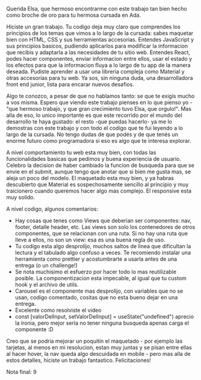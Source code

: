 Querida Elsa, que hermoso encontrarme con este trabajo tan bien hecho como broche de oro para tu hermosa cursada en Ada. 

Hiciste un gran trabajo. Tu codigo deja muy claro que comprendes los principios de los temas que vimos a lo largo de la cursada: sabes maquetar bien con HTML, CSS y sus herramientas accesorias. Entendes JavaScript y sus principios basicos, pudiendo aplicarlos para modificar la informacion que recibis y adaptarla a las necesidades de tu sitio web. Entendes React, podes hacer componentes, enviar informacion entre ellos, usar el estado y los efectos para que la informacion fluya a lo largo de tu app de la manera deseada. Pudiste aprender a usar una libreria compleja como Material y otras accesorias para tu web. Ya sos, sin ninguna duda, una desarrolladora front end junior, lista para encarar nuevos desafios. 

Algo te conozco, a pesar de que no hablamos tanto: se que te exigís mucho a vos misma. Espero que viendo este trabajo pienses en lo que pienso yo - "que hermoso trabajo, y que gran crecimiento tuvo Elsa, que orgulo!". Mas alla de eso, lo unico importante es que este recorrido por el mundo del desarrollo te haya gustado: el resto -que puedas hacerlo- ya me lo demostras con este trabajo y con todo el codigo que te fui leyendo a lo largo de la cursada. No tengo dudas de que podés y de que tenés un enorme futuro como programadora si eso es algo que te interesa explorar. 

A nivel comportamiento tu web esta muy bien, con todas las funcionalidades basicas que pedimos y buena experiencia de usuario. Celebro la decision de haber cambiado la funcion de busqueda para que se envie en el submit, aunque tengo que anotar que si bien me gusta mas, se aleja un poco del modelo. El maquetado esta muy bien, y ya habras descubierto que Material es sospechosamente sencillo al principio y muy traicionero cuando queremos hacer algo mas complejo. El responsive esta muy solido. 

A nivel codigo, algunos comentarios:
- Hay cosas que tenes como Views que deberian ser componentes: nav, footer, detalle header, etc. Las views son solo los contenedores de otros componentes, que se relacionan con una ruta. Si no hay una ruta que lleve a ellos, no son un view: esa es una buena regla de uso. 
- Tu codigo esta algo desprolijo, muchos saltos de linea que dificultan la lectura y el tabulado algo confuso a veces. Te recomiendo instalar una herramienta como prettier y acostumbrarte a usarla antes de una entrega (o un challenge!)
- Se nota muchisimo el esfuerzo por hacer todo lo mas reutilizable posible. La componentizacion esta impecable, al igual que tu custom hook y el archivo de utils. 
- Carousel es el componente mas desprolijo, con variables que no se usan, codigo comentado, cositas que no esta bueno dejar en una entrega. 
- Excelente como resolviste el video
-   const [valorDelInput, setValorDelInput] = useState("undefined") aprecio la ironia, pero mejor seria no tener ninguna busqueda apenas carga el componente :D

Creo que se podria mejorar un poquitin el maquetado - por ejemplo las tarjetas, al menos en mi resolucion, estan muy juntas y se pisan entre ellas al hacer hover, la nav queda algo descuidada en mobile - pero mas alla de estos detalles, hiciste un trabajo fantastico. Felicitaciones!

Nota final: 9
